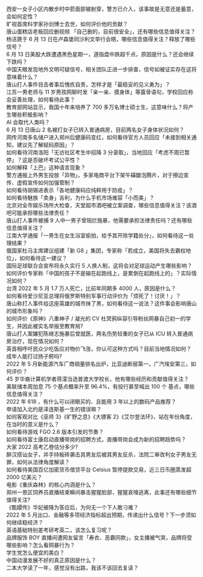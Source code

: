 西安一女子小区内散步时中箭面部被射穿，警方已介入，该事故是无意还是蓄意，会如何定性？  
旷视首席科学家孙剑博士去世，如何评价他的贡献？  
唐山蛋糕店老板回应删视频 「自己删的，目前很安全」，还有哪些信息值得关注？  
杨洁篪于 6 月 13 日在卢森堡同沙利文举行会晤，哪些信息值得关注？释放了哪些信号？  
6 月 13 日美股大跌遭遇黑色星期一，道指盘中跌超千点，原因是什么？还会继续下跌吗？  
中国天眼发现地外文明可疑信号，相关团队正进一步排查，信号如被证实存在这将意味着什么？  
唐山打人事件目击者事后愧疚自责，怎样才是「最稳妥的见义勇为」？  
江苏一男老师与 11 岁男孩网聊时发「亲一亲、摸身体」等露骨语句，学校回应称会妥善处理，如何看待此事？  
教育部网站显示，我国十年来培养了 700 多万名博士硕士生，这意味什么？将产生哪些积极影响？  
AI 会取代人类吗？  
6 月 13 日唐山 2 名被打女子已转入普通病房，目前两名女子身体状况如何？  
网传河南多名储户进入郑州后健康码变红，如何看待官方人员回应「未接到相关通知，建议先了解赋码原因」？  
如何看待河南洛阳「无访社区考生中招降 3 分录取」，当地回应「考虑不周已暂停」？这是否破坏考试公平性？  
如何解释「上巴」这种语言现象？  
警方通报上外男生投放「异物」，多家电商平台下架牛磺酸泡腾片，对于擦边宣传、虚假宣传如何加强管制？  
如何看待胡锡进表示「各地健康码应纯粹用于防疫」？  
如何看待魅族「卖身」吉利，为什么手机市场难容「小而美」？  
北京对全市娱乐场所大检查，天堂超市酒吧被立案调查，哪些信息值得关注？该酒吧可能承担哪些法律责任？  
唐山打人事件被捕 9 人中一男子曾阻拦施暴，他需要承担法律责任吗？还有哪些信息值得关注？  
江南大学通报「一男生在女生浴室偷拍，给予其开除学籍处分」，如何看待这一处理结果？  
俄国家杜马主席建议组建「新 G8 」集团，专家称「若成立，美国将失去霸权地位」，如何看待这一建议？  
国际足球联合会宣布将永久实行 5 人换人制，这将会对足球运动产生哪些影响？  
如何评价专家称「中国的孩子不是输在起跑线上，是累倒在起跑线上的」？实际情况如何？  
台湾 2022 年 5 月 1.7 万人死亡，比前年同期多 4000 人，原因是什么？  
如何看待爱沙尼亚总理将俄罗斯特别军事行动评价为「烦死了！讨厌！」？  
唐山称打人事件给这座英雄的城市抹了黑，如何看待这一说法？这件事会影响唐山的城市形象吗？  
如何评价《原神》八重神子 / 凝光的 CV 杜冥鸦纵容引导粉丝网暴自己初一的学生，并因此被实名举报至教育局?  
唐山打人案嫌犯陈继志施暴后曾就医，两名伤势较重的女子已从 ICU 转入普通病房治疗，现在情况如何？  
英首相呼吁民众少吃饭应对物价飞涨，你认可这种方式吗？目前当地情况如何？  
成年人能打过扬子鳄吗?  
2022 年 5 月新能源汽车厂商销量排名出炉，比亚迪断层第一，广汽埃安第三，如何评价？  
45 岁华裔计算机学者蒋濛当选普渡大学校长，他有哪些经历和贡献值得关注？  
美联储本周加息 75 个基点概率升至 96.4%，有投行甚至喊出 100 个 基点，哪些信息值得关注？  
2022 年 618 ，有什么可以闭眼买的、且能用 3 年以上的数码产品推荐？  
申请加入北约是泽连斯基一生的错误嘛？  
如何客观对比《巫师 3》《旷野之息》《大镖客 2》《艾尔登法环》，站在年份角度，在当时的意义是什么？  
如何看待游戏 FGO 2.6 版本引发的节奏？  
如何看待富士康启动直播带岗的招聘方式，直播带岗会成为新的招聘趋势吗？  
大家 2022 高考乙卷估分多少?  
醉汉搭讪女子，并手持板砖袭击其男友后被其男友反杀，法院二审改判女子男友无罪，如何从法律角度解读？  
如何看待美国百亿加密货币借贷平台 Celsius 暂停提款交易，近三日币圈蒸发超 2000 亿美元？  
电影《重庆森林》的核心内涵是什么？  
郑州一景区饲养员直播结束瞬间暴击猩猩脸部，猩猩哀嚎逃离，此事还有哪些细节值得关注?  
《甄嬛传》华妃被降为答应后，为何无一个下人敢刁难？  
2022 年 5 月出口、金融等多项经济指标超出预期，传递出什么信号？下一步须如何继续稳经济？  
英语基础特别差考研考英二，该怎么复习呢？  
品牌服饰 BOY 直播间遭网友留言「寿衣、恶霸同款」，女主播被气哭，品牌将受哪些影响？怎么看网暴行为？  
学生党怎么便宜的美白？  
中国动漫发展不好的真正原因是什么？  
二本大学读了一年，感觉没有出路，我该不该回去复读？  
